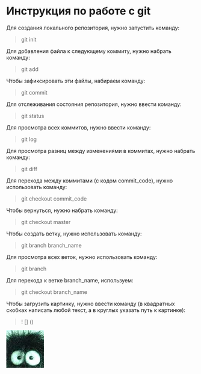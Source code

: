 # Инструкция по работе с git
Для создания локального репозитория, нужно запустить команду:
> git init

Для добавления файла к следующему коммиту, нужно набрать команду:
> git add

Чтобы зафиксировать эти файлы, набираем команду:
> git commit

Для отслеживания состояния репозитория, нужно ввести команду:
> git status

Для просмотра всех коммитов, нужно ввести команду:
> git log

Для просмотра разниц между изменениями в коммитах, нужно набрать команду:
> git diff

Для перехода между коммитами (с кодом commit_code), нужно использовать команду:
>git checkout commit_code

Чтобы вернуться, нужно набрать команду:
> git checkout master

Чтобы создать ветку, нужно использовать команду:
> git branch branch_name

Для просмотра всех веток, нужно использовать команду:
> git branch

Для перехода к ветке branch_name, используем:
> git checkout branch_name

Чтобы загрузить картинку, нужно ввести команду (в квадратных скобках написать любой текст, а в круглых указать путь к картинке):
>! [] ()

![Любой текст](avatar.jpg)